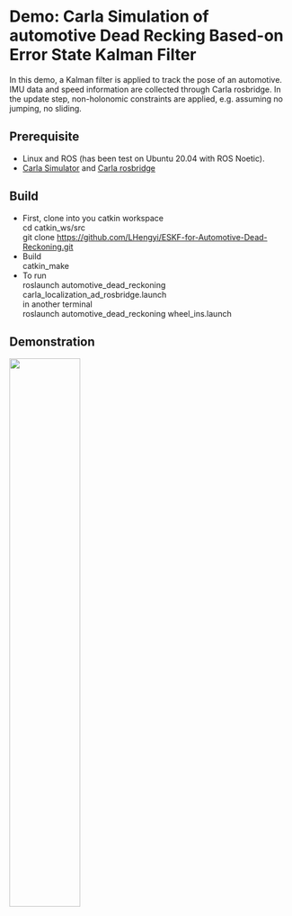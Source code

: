 # Demo: Carla Simulation of automotive Dead Recking Based-on Error State Kalman Filter
In this demo, a Kalman filter is applied to track the pose of an automotive. IMU data and speed information are collected through Carla rosbridge. In the update step, non-holonomic constraints are applied, e.g. assuming no jumping, no sliding.

## Prerequisite
* Linux and ROS (has been test on Ubuntu 20.04 with ROS Noetic).
* [Carla Simulator](http://carla.readthedocs.io/en/latest/start_quickstart/) and [Carla rosbridge](https://carla.readthedocs.io/en/0.9.10/ros_installation/)
## Build
* First, clone into you catkin workspace  
    cd catkin_ws/src   
    git clone https://github.com/LHengyi/ESKF-for-Automotive-Dead-Reckoning.git   
* Build  
    catkin_make   
* To run   
    roslaunch automotive_dead_reckoning carla_localization_ad_rosbridge.launch  
in another terminal  
    roslaunch automotive_dead_reckoning wheel_ins.launch  
## Demonstration
<!-- [Demo video](http:youtube) -->
<img src="image/carla_localization.gif" width="50%" height="50%"/>